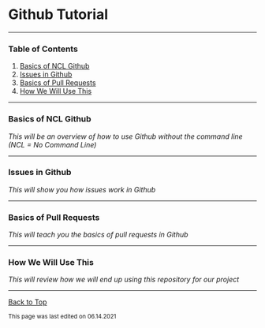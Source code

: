 # Github Tutorial

___

### Table of Contents

1. [Basics of NCL Github](#basics-of-ncl-github)
2. [Issues in Github](#issues-in-github)
3. [Basics of Pull Requests](#basics-of-pull-requests)
4. [How We Will Use This](#how-we-will-use-this)

___

### Basics of NCL Github

_This will be an overview of how to use Github without the command line (NCL = No Command Line)_

___

### Issues in Github

_This will show you how issues work in Github_

___

### Basics of Pull Requests

_This will teach you the basics of pull requests in Github_

___

### How We Will Use This

_This will review how we will end up using this repository for our project_

___

[Back to Top](#github-tutorial)

<sub>This page was last edited on 06.14.2021</sub>
